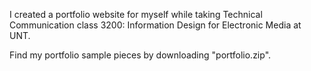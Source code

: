 I created a portfolio website for myself while taking Technical Communication class 3200: Information Design for Electronic Media at UNT.

Find my portfolio sample pieces by downloading "portfolio.zip".
